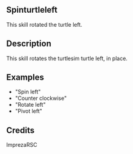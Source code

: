 ## Spinturtleleft
This skill rotated the turtle left.

## Description
This skill rotates the turtlesim turtle left, in place.

## Examples
 - "Spin left"
 - "Counter clockwise"
 - "Rotate left"
 - "Pivot left"


## Credits
ImprezaRSC


